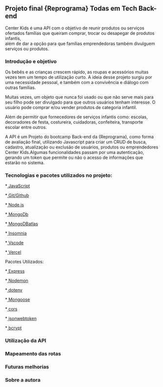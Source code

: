 ## Projeto final {Reprograma} Todas em Tech Back-end

Center Kids é uma API com o objetivo de reunir produtos ou serviços ofertados famílias que queiram comprar, trocar ou desapegar de produtos infantis,  
além de dar a opção para que famílias emprendedoras também divulguem serviços ou produtos.


### Introdução e objetivo

Os bebês e as crianças crescem rápido, as roupas e acessórios muitas vezes tem um tempo de utilização curto. 
A ideia desse projeto surgiu por uma necessidade pessoal, e também com a convivência e diálogo com outras famílias.

Muitas vezes, um objeto que nunca foi usado ou que não serve mais para seu filho pode ser divulgado para que outros usuários tenham interesse. 
O usuário pode comprar e/ou vender produtos de categoria infantil.

Além de permitir que fornecedores de serviços infantis como: escolas, decoradores de festa, costureira, cuidadoras, confeiteira, transporte escolar entre outros.

A API é um Projeto do bootcamp Back-end da {Reprograma}, como forma de avaliação final, utilizando Javascript para criar um CRUD de busca, cadastro, 
atualização ou exclusão de usuários, produtos ou emprendedores Center Kids.Algumas funcionalidades passam por uma autenticação, gerando um token que permite
ou não o acesso de informações que estarão no sistema.

### Tecnologias e pacotes utilizados no projeto:
*[ JavaScript](https://www.javascript.com/)

*[ Git/Github](https://github.com/)

*[ Node.js](https://nodejs.org/en/)

*[ MongoDb](https://www.mongodb.com/)

*[ MongoDBatlas](https://www.mongodb.com/atlas/database)

*[ Insomnia](https://insomnia.rest/)

*[ Vscode](https://code.visualstudio.com/)

*[ Vercel](https://vercel.com/)

Pacotes Utilizados:

*[ Express](https://expressjs.com/pt-br/)

*[ Nodemon](https://nodemon.io/)

*[ dotenv](https://www.npmjs.com/package/dotenv)

*[ Mongoose](https://mongoosejs.com/)

*[ cors](https://www.npmjs.com/package/cors)

*[ jsonwebtoken](https://www.npmjs.com/package/jsonwebtoken)

*[ bcrypt](https://www.npmjs.com/package/bcrypt)


### Utilização da API

### Mapeamento das rotas

### Futuras melhorias

### Sobre a autora
